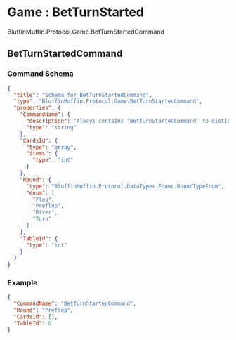 # Game : BetTurnStarted

BluffinMuffin.Protocol.Game.BetTurnStartedCommand

## BetTurnStartedCommand

### Command Schema

```json
{
  "title": "Schema for BetTurnStartedCommand",
  "type": "BluffinMuffin.Protocol.Game.BetTurnStartedCommand",
  "properties": {
    "CommandName": {
      "description": "Always contains 'BetTurnStartedCommand' to distinguish the command from others.",
      "type": "string"
    },
    "CardsId": {
      "type": "array",
      "items": {
        "type": "int"
      }
    },
    "Round": {
      "type": "BluffinMuffin.Protocol.DataTypes.Enums.RoundTypeEnum",
      "enum": [
        "Flop",
        "Preflop",
        "River",
        "Turn"
      ]
    },
    "TableId": {
      "type": "int"
    }
  }
}
```

### Example

```json
{
  "CommandName": "BetTurnStartedCommand",
  "Round": "Preflop",
  "CardsId": [],
  "TableId": 0
}
```

